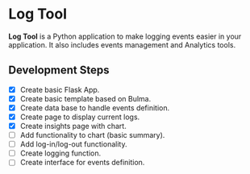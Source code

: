 # Log Tool

**Log Tool** is a Python application to make logging events easier in your application. It also includes events management and Analytics tools.

## Development Steps

- [x] Create basic Flask App.
- [x] Create basic template based on Bulma.
- [X] Create data base to handle events definition.
- [X] Create page to display current logs.
- [X] Create insights page with chart.
- [ ] Add functionality to chart (basic summary).
- [ ] Add log-in/log-out functionality.
- [ ] Create logging function.
- [ ] Create interface for events definition.
